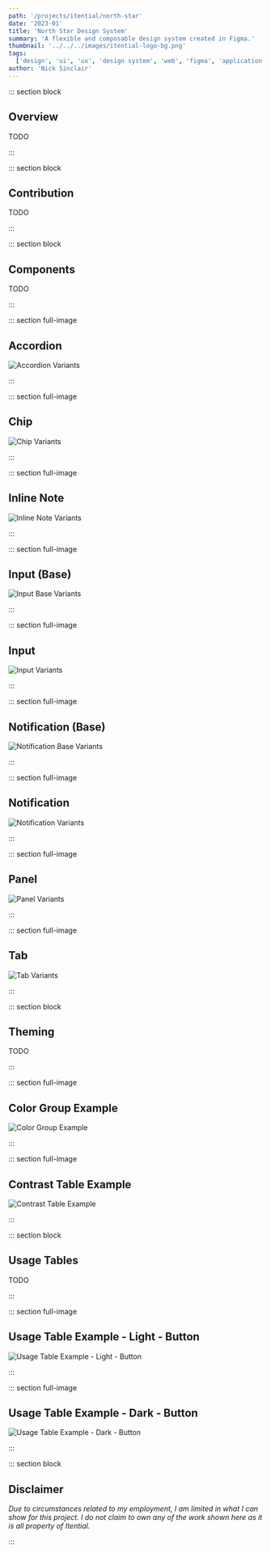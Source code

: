 ```yaml
---
path: '/projects/itential/north-star'
date: '2023-01'
title: 'North Star Design System'
summary: 'A flexible and composable design system created in Figma.'
thumbnail: '../../../images/itential-logo-bg.png'
tags:
  ['design', 'ui', 'ux', 'design system', 'web', 'figma', 'application', '2022']
author: 'Nick Sinclair'
---
```


::: section block

## Overview

TODO

:::

::: section block

## Contribution

TODO

:::

::: section block

## Components

TODO

:::

::: section full-image

## Accordion

![Accordion Variants](../../../images/north-star/accordion/accordion_variants.png)

:::

::: section full-image

## Chip

![Chip Variants](../../../images/north-star/chip/chip_variants.png)

:::

::: section full-image

## Inline Note

![Inline Note Variants](../../../images/north-star/inline-note/inline-note_variants.png)

:::

::: section full-image

## Input (Base)

![Input Base Variants](../../../images/north-star/inputs/input-base_variants.png)

:::

::: section full-image

## Input

![Input Variants](../../../images/north-star/inputs/input_variants.png)

:::

::: section full-image

## Notification (Base)

![Notification Base Variants](../../../images/north-star/notification/notification-base_variants.png)

:::

::: section full-image

## Notification

![Notification Variants](../../../images/north-star/notification/notification_variants.png)

:::

::: section full-image

## Panel

![Panel Variants](../../../images/north-star/panel/panel_variants.png)

:::

::: section full-image

## Tab

![Tab Variants](../../../images/north-star/tab/tab_variants.png)

:::

::: section block

## Theming

TODO

:::

::: section full-image

## Color Group Example

![Color Group Example](../../../images/north-star/colors/color-group_primary-light.png)

:::

::: section full-image

## Contrast Table Example

![Contrast Table Example](../../../images/north-star/colors/contrast-table_primary-light.png)

:::

::: section block

## Usage Tables

TODO

:::

::: section full-image

## Usage Table Example - Light - Button

![Usage Table Example - Light - Button](../../../images/north-star/themes/usage-table_light_button.png)

:::

::: section full-image

## Usage Table Example - Dark - Button

![Usage Table Example - Dark - Button](../../../images/north-star/themes/usage-table_dark_button.png)

:::

::: section block

## Disclaimer

_Due to circumstances related to my employment, I am limited in what I can show for this project. I do not claim to own any of the work shown here as it is all property of Itential._

:::
